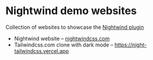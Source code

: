 # Nightwind demo websites

Collection of websites to showcase the [Nightwind plugin](https://github.com/jjranalli/nightwind)

- Nightwind website – [nightwindcss.com](https://nightwindcss.com)
- Tailwindcss.com clone with dark mode – https://night-tailwindcss.vercel.app
